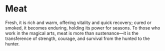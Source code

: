 # Meat

 Fresh, it is rich and warm, offering vitality and quick recovery; cured or smoked, it becomes enduring, holding its power for seasons. To those who work in the magical arts, meat is more than sustenance—it is the transference of strength, courage, and survival from the hunted to the hunter.

